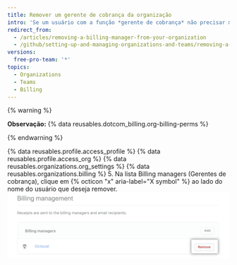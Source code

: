 ```yaml
---
title: Remover um gerente de cobrança da organização
intro: 'Se um usuário com a função *gerente de cobrança* não precisar mais visualizar ou alterar as informações de cobrança da organização, remova seu acesso à organização.'
redirect_from:
  - /articles/removing-a-billing-manager-from-your-organization
  - /github/setting-up-and-managing-organizations-and-teams/removing-a-billing-manager-from-your-organization
versions:
  free-pro-team: '*'
topics:
  - Organizations
  - Teams
  - Billing
---
```


{% warning %}

**Observação:** {% data reusables.dotcom_billing.org-billing-perms %}

{% endwarning %}

{% data reusables.profile.access_profile %}
{% data reusables.profile.access_org %}
{% data reusables.organizations.org_settings %}
{% data reusables.organizations.billing %}
5. Na lista Billing managers (Gerentes de cobrança), clique em {% octicon "x" aria-label="X symbol" %} ao lado do nome do usuário que deseja remover. ![Remover gerente de cobrança](/assets/images/help/billing/settings_billing_managers_remove_manager.png)
